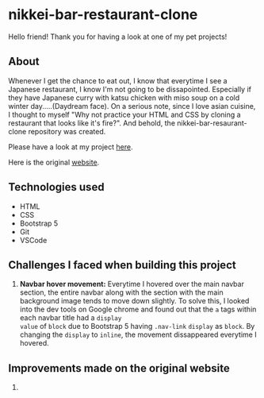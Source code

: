 # nikkei-bar-restaurant-clone
Hello friend! Thank you for having a look at one of my pet projects!

## About
Whenever I get the chance to eat out, I know that everytime I see a Japanese restaurant, I know I'm not going to be dissapointed. Especially if they have Japanese curry with katsu chicken with miso soup on a cold winter day.....(Daydream face). On a serious note, since I love asian cuisine, I thought to myself "Why not practice your HTML and CSS by cloning a restaurant that looks like it's fire?". And behold, the nikkei-bar-resaurant-clone repository was created. 

Please have a look at my project <a href="">here</a>.

Here is the original <a href="https://nikkeibar.com.au/">website</a>.

## Technologies used 
+ HTML
+ CSS
+ Bootstrap 5
+ Git
+ VSCode

## Challenges I faced when building this project
1. <b>Navbar hover movement:</b> Everytime I hovered over the main navbar section, the entire navbar along with the section with the main background image tends to move down slightly. To solve this, I looked into the dev tools on Google chrome and found out that the <code>a</code> tags within each navbar title had a <code>display value</code> of <code>block</code> due to Bootstrap 5 having <code>.nav-link</code> <code>display</code> as <code>block</code>. By changing the <code>display</code> to <code>inline</code>, the movement dissappeared everytime I hovered. 

## Improvements made on the original website
1. 